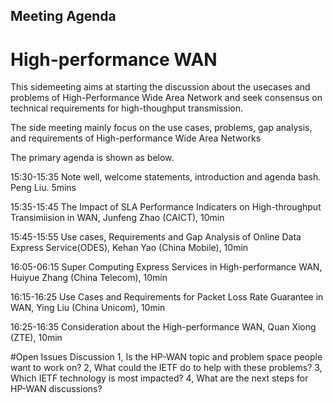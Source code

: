 ## Meeting Agenda

# High-performance WAN



This sidemeeting aims at starting the discussion about the usecases and problems of High-Performance Wide Area Network and seek consensus on technical requirements for high-thoughput transmission.

The side meeting mainly focus on the use cases, problems, gap analysis, and requirements of High-performance Wide Area Networks

The primary agenda is shown as below.

15:30-15:35 Note well, welcome statements, introduction and agenda bash. Peng Liu. 5mins

15:35-15:45 The Impact of SLA Performance Indicaters on High-throughput Transimiision in WAN, Junfeng Zhao (CAICT), 10min

15:45-15:55 Use cases, Requirements and Gap Analysis of Online Data Express Service(ODES), Kehan Yao (China Mobile), 10min

16:05-06:15 Super Computing Express Services in High-performance WAN, Huiyue Zhang (China Telecom), 10min

16:15-16:25 Use Cases and Requirements for Packet Loss Rate Guarantee in WAN, Ying Liu (China Unicom), 10min

16:25-16:35 Consideration about the High-performance WAN, Quan Xiong (ZTE), 10min


#Open Issues Discussion
1, Is the HP-WAN topic and problem space people want to work on?
2, What could the IETF do to help with these problems?
3, Which IETF technology is most impacted?
4, What are the next steps for HP-WAN discussions?







